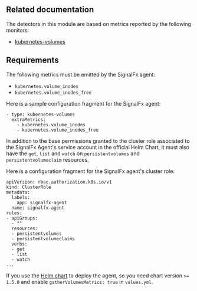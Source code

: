 ## Related documentation

The detectors in this module are based on metrics reported by the following monitors:
* [kubernetes-volumes](https://docs.signalfx.com/en/latest/integrations/agent/monitors/kubernetes-volumes.html)

## Requirements

The following metrics must be emitted by the SignalFx agent:

- `kubernetes.volume_inodes`
- `kubernetes.volume_inodes_free`

Here is a sample configuration fragment for the SignalFx agent:

```
- type: kubernetes-volumes
  extraMetrics:
    - kubernetes.volume_inodes
    - kubernetes.volume_inodes_free
```

In addition to the base permissions granted to the cluster role associated to the SignalFx Agent's service account in the official Helm Chart,
it must also have the `get`, `list` and `watch` on `persistentvolumes` and `persistentvolumeclaim` resources.

Here is a configuration fragment for the SignalFx agent's cluster role:

```
apiVersion: rbac.authorization.k8s.io/v1
kind: ClusterRole
metadata:
  labels:
    app: signalfx-agent
  name: signalfx-agent
rules:
- apiGroups:
  - ""
  resources:
  - persistentvolumes
  - persistentvolumeclaims
  verbs:
  - get
  - list
  - watch
...
```

If you use the [Helm chart](https://github.com/signalfx/signalfx-agent/tree/master/deployments/k8s/helm/signalfx-agent) 
to deploy the agent, so you need chart version `>= 1.5.0` and enable `gatherVolumesMetrics: true` in `values.yml`.

